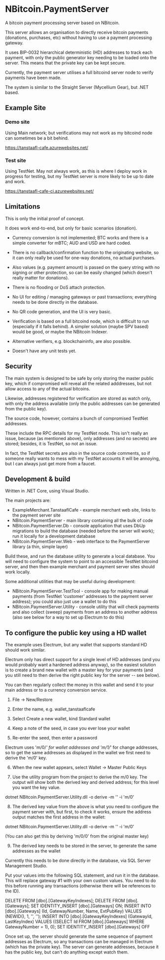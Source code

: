 NBitcoin.PaymentServer
======================

A bitcoin payment processing server based on NBitcoin.

This server allows an organisation to directly receive bitcoin payments (donations, 
purchases, etc) without having to use a payment processing gateway.

It uses BIP-0032 hierarchical deterministic (HD) addresses to track each payment, 
with only the public generator key needing to be loaded onto the server. This means 
that the private key can be kept secure.

Currently, the payment server utilises a full bitcoind server node to verify payments 
have been made.

The system is similar to the Straight Server (Mycellium Gear), but .NET based.


Example Site
------------

### Demo site

Using Main network; but verifications may not work as my bitcoind node can 
sometimes be a bit behind.

  https://tanstaafl-cafe.azurewebsites.net/

### Test site

Using TestNet. May not always work, as this is where I deploy work in progress
for testing, but my TestNet server is more likely to be up to date and work.

  https://tanstaafl-cafe-ci.azurewebsites.net/


Limitations
-----------

This is only the initial proof of concept.

It does work end-to-end, but only for basic scenarios (donation).

* Currency conversion is not implemented; BTC works and there is a simple converter for mBTC; 
  AUD and USD are hard coded.

* There is no callback/confirmation function to the originating website, so it can only 
  really be used for one-way donations, no actual purchases.

* Also values (e.g. payment amount) is passed on the query string with no signing or other
  protection, so can be easily changed (which doesn't really matter for donations).

* There is no flooding or DoS attach protection.

* No UI for editing / managing gateways or past transactions; everything needs to be done
  directly in the database.

* No QR code generation, and the UI is very basic.

* Verification is based on a full bitcoind node, which is difficult to run (especially if
  it falls behind). A simpler solution (maybe SPV based) would be good, or maybe the 
  NBitcoin Indexer.

* Alternative verifiers, e.g. blockchaininfo, are also possible.

* Doesn't have any unit tests yet.


Security
--------

The main system is designed to be safe by only storing the master public key, which
if compromised will reveal all the related adddresses, but not allow access to any 
of the actual bitcoins.

Likewise, addresses registered for verification are stored as watch only, with only
the address available (only the public addresses can be generated from the public key).

The source code, however, contains a bunch of compromised TestNet addresses.

These include the RPC details for my TestNet node. This isn't really an issue,
because (as mentioned above), only addresses (and no secrets) are stored; besides,
it is TestNet, so not an issue.

In fact, the TestNet secrets are also in the source code comments, so if someone 
really wants to mess with my TestNet accounts it will be annoying, but I can always
just get more from a faucet. 


Development & build
-------------------

Written in .NET Core, using Visual Studio.

The main projects are:

* ExampleMerchant.TanstaaflCafe - example merchant web site, links to the payment server site
* NBitcoin.PaymentServer - main library containing all the bulk of code
* NBitcoin.PaymentServer.Db - console application that uses DbUp migrations to build the database (needed before the server will work); run it locally for a development database
* NBitcoin.PaymentServer.Web - web interface to the PaymentServer library (a thin, simple layer)

Build these, and run the database utility to generate a local database. You will need to configure the system to point to an accessible TestNet bitcoind server, and then then example merchant and payment server sites should work locally.

Some additional utilities that may be useful during development:

* NBitcoin.PaymentServer.TestTool - console app for making manual payments (from TestNet 'customer' addresses to the payment server address); you could also just use a wallet to do this
* NBitcoin.PaymentServer.Utility - console utility that will check payments and also collect (sweep) payments from an address to another address (also see below for a way to set up Electrum to do this)


To configure the public key using a HD wallet
---------------------------------------------

The example uses Electrum, but any wallet that supports standard HD should work similar. 

Electrum only has direct support for a single level of HD addresses (and you would probably want a hardened address anyway), so the easiest solution is to create a brand new wallet with a master key for your payments (and you still need to then derive the right public key for the server -- see below).

You can then regularly collect the money in this wallet and send it to your main address or to a currency conversion service.

1. File -> New/Restore

2. Enter the name, e.g. wallet_tanstaaflcafe

3. Select Create a new wallet, kind Standard wallet

4. Keep a note of the seed, in case you ever lose your wallet

5. Re-enter the seed, then enter a password

Electrum uses 'm/0/*' for wallet addresses and 'm/1/*' for change addresses, so to get the same addresses as displayed in the wallet we first need to derive the 'm/0' key.

6. When the new wallet appears, select Wallet -> Master Public Keys

7. Use the utility program from the project to derive the m/0 key. The output will show both the derived key and derived address; for this level you want the key value.

  dotnet NBitcoin.PaymentServer.Utility.dll -o derive -m '<master public key>' -i 'm/0'

8. The derived key value from the above is what you need to configure the payment server with, but first, to check it works, ensure the address output matches the first address in the wallet:

  dotnet NBitcoin.PaymentServer.Utility.dll -o derive -m '<derived key>' -i 'm/0'

(You can also get this by deriving 'm/0/0' from the original master key)

9. The derived key needs to be stored in the server, to generate the same addresses as the wallet

Currently this needs to be done directly in the database, via SQL Server Management Studio.

Put your values into the following SQL statement, and run it in the database. This will replace gateway #1 with your own custom values. You need to do this before running any transactions (otherwise there will be references to the ID).

  DELETE FROM [dbo].[GatewayKeyIndexes];
  DELETE FROM [dbo].[Gateways];
  SET IDENTITY_INSERT [dbo].[Gateways] ON;
  INSERT INTO [dbo].[Gateways] (Id, GatewayNumber, Name, ExtPubKey)
    VALUES (NEWID(), 1, '<store name>', '<derived key>');
  INSERT INTO [dbo].[GatewayKeyIndexes] (GatewayId, LastKeyIndex)
    VALUES ((SELECT Id FROM [dbo].[Gateways] WHERE GatewayNumber = 1), 0);
  SET IDENTITY_INSERT [dbo].[Gateways] OFF

Once set up, the server should generate the same sequence of payment addresses as Electrum, so any transactions can be managed in Electrum (which has the private key). The server can generate addresses, because it has the public key, but can't do anything except watch them.


